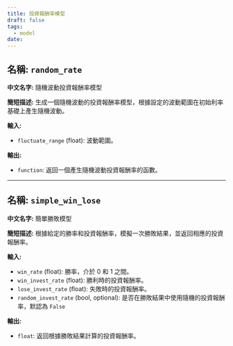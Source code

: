 ```yaml
---
title: 投資報酬率模型
draft: false
tags:
  - model
date:
---
```


## **名稱:** `random_rate`

**中文名字:** 隨機波動投資報酬率模型

**簡短描述:** 
生成一個隨機波動的投資報酬率模型，根據設定的波動範圍在初始利率基礎上產生隨機波動。

**輸入:**
- `fluctuate_range` (float): 波動範圍。

**輸出:**
- `function`: 返回一個產生隨機波動投資報酬率的函數。

---

## **名稱:** `simple_win_lose`

**中文名字:** 簡單勝敗模型

**簡短描述:** 
根據給定的勝率和投資報酬率，模擬一次勝敗結果，並返回相應的投資報酬率。

**輸入:**
- `win_rate` (float): 勝率，介於 0 和 1 之間。
- `win_invest_rate` (float): 勝利時的投資報酬率。
- `lose_invest_rate` (float): 失敗時的投資報酬率。
- `random_invest_rate` (bool, optional): 是否在勝敗結果中使用隨機的投資報酬率，默認為 `False`

**輸出:**
- `float`: 返回根據勝敗結果計算的投資報酬率。